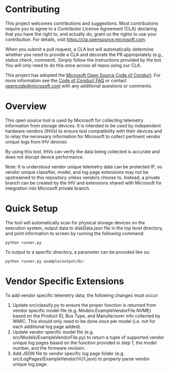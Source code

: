 
# Contributing

This project welcomes contributions and suggestions.  Most contributions require you to agree to a
Contributor License Agreement (CLA) declaring that you have the right to, and actually do, grant us
the rights to use your contribution. For details, visit https://cla.opensource.microsoft.com.

When you submit a pull request, a CLA bot will automatically determine whether you need to provide
a CLA and decorate the PR appropriately (e.g., status check, comment). Simply follow the instructions
provided by the bot. You will only need to do this once across all repos using our CLA.

This project has adopted the [Microsoft Open Source Code of Conduct](https://opensource.microsoft.com/codeofconduct/).
For more information see the [Code of Conduct FAQ](https://opensource.microsoft.com/codeofconduct/faq/) or
contact [opencode@microsoft.com](mailto:opencode@microsoft.com) with any additional questions or comments.

# Overview
This open source tool is used by Microsoft for collecting telemetry information from storage devices. It is intended to be used by independent hardware vendors (IHVs) to ensure tool compatibility with their devices and to relay the necessary information for Microsoft to collect pertinent vendor unique logs from IHV devices.

By using this tool, IHVs can verify the data being collected is accurate and does not disrupt device performance.

Note: It is understood vendor unique telemetry data can be protected IP, so vendor unique classifier, model, and log page extensions may not be upstreamed to this repository unless vendors choose to. Instead, a private branch can be created by the IHV and extensions shared with Microsoft for integration into Microsoft private branch.

# Quick Setup
The tool will automatically scan for physical storage devices on the execution system, output data to diskData.json file in the top level directory, and print information to screen by running the following command:
  ```
  python runner.py
  ```
To output to a specific directory, a parameter can be provided like so:
  ```
  python runner.py example/output/dir
  ```
# Vendor Specific Extensions
To add vendor specific telemetry data, the following changes must occur:
  1. Update src/classify.py to ensure the proper function is returned from vendor specific model file (e.g. Models.ExampleVendorFile.NVME) based on the Product ID, Bus Type, and Manufacturer info collected by WMIC. This should only need to be done once per model (i.e. not for each additional log page added).
  2. Update vendor specific model file (e.g. src/Models/ExampleVendorFile.py) to return a tuple of supported vendor unique log pages based on the function provided in step 1, the model number, and the firmware revision.
  3. Add JSON file to vendor specific log page folder (e.g. src/LogPages/ExampleVendor/VU1.json) to properly parse vendor unique log page.
